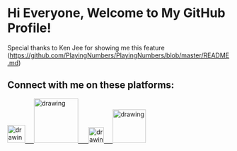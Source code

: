 # Hi Everyone, Welcome to My GitHub Profile!

Special thanks to Ken Jee for showing me this feature (https://github.com/PlayingNumbers/PlayingNumbers/blob/master/README.md)

## Connect with me on these platforms:

<a href="https://twitter.com/anuttara_sharma"><img src="https://res.cloudinary.com/importdata/image/upload/v1595012924/Twitter_Logo_Blue_gbtagu.png" alt="drawing" width="40"/>&nbsp;&nbsp;&nbsp;&nbsp;             <a href="https://www.linkedin.com/in/anuttara-sharma"><img src="https://res.cloudinary.com/importdata/image/upload/v1595012354/linkedin_t9qiwy.png" alt="drawing" width="100"/> &nbsp;&nbsp;&nbsp;&nbsp;            <a href="https://medium.com/@anuttarasharma"><img src="https://res.cloudinary.com/importdata/image/upload/v1595012354/medium_mono_hoz0z5.png" alt="drawing" width="35"/>&nbsp;&nbsp;&nbsp;&nbsp;             <a href="https://www.kaggle.com/anuttarasharma"><img src="https://res.cloudinary.com/importdata/image/upload/v1595012924/kaggle_ksaktb.png" alt="drawing" width="75"/>



<!--
**AnuttaraSharma/AnuttaraSharma** is a ✨ _special_ ✨ repository because its `README.md` (this file) appears on your GitHub profile.

Here are some ideas to get you started:

- 🔭 I’m currently working on ...
- 🌱 I’m currently learning ...
- 👯 I’m looking to collaborate on ...
- 🤔 I’m looking for help with ...
- 💬 Ask me about ...
- 📫 How to reach me: ...
- 😄 Pronouns: ...
- ⚡ Fun fact: ...
-->
